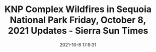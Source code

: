 ---
"title": "KNP Complex Wildfires in Sequoia National Park Friday, October 8, 2021 Updates - Sierra Sun Times"
"date": "2021-10-8 17:9:31"
"feed_name": "GOOGLENEWSCONSTRUCTION"
"feed_website": "https://news.google.com/search?q=construction%2Bincident&hl=en-US&gl=US&ceid=US:en"
"feed_rss": "https://news.google.com/rss/search?q=construction%2Bincident&hl=en-US&gl=US&ceid=US:en"
"link": "https://goldrushcam.com/sierrasuntimes/index.php/news/local-news/34004-knp-complex-wildfires-in-sequoia-national-park-friday-october-8-2021-updates"
"source": "{'href': 'https://goldrushcam.com', 'title': 'Sierra Sun Times'}"
"file": "_posts/2021-1-1-9a25ac1183aff0e5e29fbb25492b9fe6e8d3b7eb.md"
"accident": "1"
"drilling": "0"
"dead": "0"
"injured": "0"
"arrested": "0"
"place": "unknown place"
"where": "unknown site"
"causes": "unknown"
"place_uri": "unknown place"
---